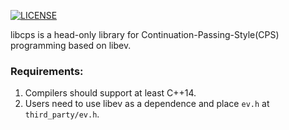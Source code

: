 [![LICENSE](https://img.shields.io/badge/license-Anti%20996-blue.svg)](https://github.com/framlog/libcps/blob/master/LICENSE) 

libcps is a head-only library for Continuation-Passing-Style(CPS) programming based on libev.

### Requirements:
1. Compilers should support at least C++14.
2. Users need to use libev as a dependence and place `ev.h` at `third_party/ev.h`.

